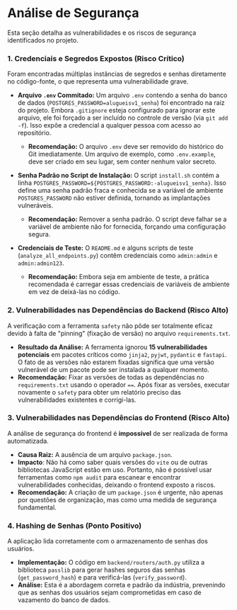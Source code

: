 # Análise de Segurança

Esta seção detalha as vulnerabilidades e os riscos de segurança identificados no projeto.

### 1. Credenciais e Segredos Expostos (Risco Crítico)

Foram encontradas múltiplas instâncias de segredos e senhas diretamente no código-fonte, o que representa uma vulnerabilidade grave.

*   **Arquivo `.env` Commitado:** Um arquivo `.env` contendo a senha do banco de dados (`POSTGRES_PASSWORD=alugueisv1_senha`) foi encontrado na raiz do projeto. Embora `.gitignore` esteja configurado para ignorar este arquivo, ele foi forçado a ser incluído no controle de versão (via `git add -f`). Isso expõe a credencial a qualquer pessoa com acesso ao repositório.
    *   **Recomendação:** O arquivo `.env` deve ser removido do histórico do Git imediatamente. Um arquivo de exemplo, como `.env.example`, deve ser criado em seu lugar, sem conter nenhum valor secreto.

*   **Senha Padrão no Script de Instalação:** O script `install.sh` contém a linha `POSTGRES_PASSWORD=${POSTGRES_PASSWORD:-alugueisv1_senha}`. Isso define uma senha padrão fraca e conhecida se a variável de ambiente `POSTGRES_PASSWORD` não estiver definida, tornando as implantações vulneráveis.
    *   **Recomendação:** Remover a senha padrão. O script deve falhar se a variável de ambiente não for fornecida, forçando uma configuração segura.

*   **Credenciais de Teste:** O `README.md` e alguns scripts de teste (`analyze_all_endpoints.py`) contêm credenciais como `admin:admin` e `admin:admin123`.
    *   **Recomendação:** Embora seja em ambiente de teste, a prática recomendada é carregar essas credenciais de variáveis de ambiente em vez de deixá-las no código.

### 2. Vulnerabilidades nas Dependências do Backend (Risco Alto)

A verificação com a ferramenta `safety` não pôde ser totalmente eficaz devido à falta de "pinning" (fixação de versão) no arquivo `requirements.txt`.

*   **Resultado da Análise:** A ferramenta ignorou **15 vulnerabilidades potenciais** em pacotes críticos como `jinja2`, `pyjwt`, `pydantic` e `fastapi`. O fato de as versões não estarem fixadas significa que uma versão vulnerável de um pacote pode ser instalada a qualquer momento.
*   **Recomendação:** Fixar as versões de todas as dependências no `requirements.txt` usando o operador `==`. Após fixar as versões, executar novamente o `safety` para obter um relatório preciso das vulnerabilidades existentes e corrigi-las.

### 3. Vulnerabilidades nas Dependências do Frontend (Risco Alto)

A análise de segurança do frontend é **impossível** de ser realizada de forma automatizada.

*   **Causa Raiz:** A ausência de um arquivo `package.json`.
*   **Impacto**: Não há como saber quais versões do `vite` ou de outras bibliotecas JavaScript estão em uso. Portanto, não é possível usar ferramentas como `npm audit` para escanear e encontrar vulnerabilidades conhecidas, deixando o frontend exposto a riscos.
*   **Recomendação:** A criação de um `package.json` é urgente, não apenas por questões de organização, mas como uma medida de segurança fundamental.

### 4. Hashing de Senhas (Ponto Positivo)

A aplicação lida corretamente com o armazenamento de senhas dos usuários.

*   **Implementação:** O código em `backend/routers/auth.py` utiliza a biblioteca `passlib` para gerar hashes seguros das senhas (`get_password_hash`) e para verificá-las (`verify_password`).
*   **Análise:** Esta é a abordagem correta e padrão da indústria, prevenindo que as senhas dos usuários sejam comprometidas em caso de vazamento do banco de dados.
